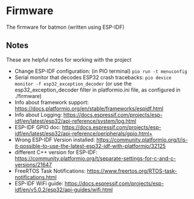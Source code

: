 # Firmware

The firmware for batmon (written using ESP-IDF)

## Notes

These are helpful notes for working with the project 

 - Change ESP-IDF configuration: (in PIO terminal) ```pio run -t menuconfig```
 - Serial monitor that decodes ESP32 crash tracebacks: ```pio device monitor -f esp32_exception_decoder``` (or use the esp32_exception_decoder filter in platformio.ini file, as configured in ./firmware)
 - Info about framework support: https://docs.platformio.org/en/stable/frameworks/espidf.html
 - Info about Logging: https://docs.espressif.com/projects/esp-idf/en/latest/esp32/api-reference/system/log.html
 - ESP-IDF GPIO doc: https://docs.espressif.com/projects/esp-idf/en/latest/esp32/api-reference/peripherals/gpio.html+
 - Wrong ESP-IDF Version installed: https://community.platformio.org/t/is-it-possible-to-use-the-latest-esp32-idf-with-platformio/32125
 - different C++ version for ESP-IDF: https://community.platformio.org/t/separate-settings-for-c-and-c-versions/21647
 - FreeRTOS Task Notifications: https://www.freertos.org/RTOS-task-notifications.html
 - ESP-IDF WiFi guide: https://docs.espressif.com/projects/esp-idf/en/v5.0.2/esp32/api-guides/wifi.html
 